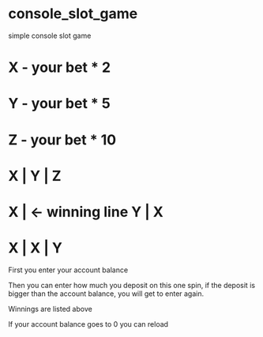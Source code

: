 # console_slot_game
simple console slot game

# X - your bet * 2
# Y - your bet * 5
# Z - your bet * 10

# X |                   Y |     Z
# X | <- winning line   Y |     X
# X |                   X |     Y

First you enter your account balance

Then you can enter how much you deposit on this one spin, if the deposit is bigger than the account balance, you will get to enter again.

Winnings are listed above

If your account balance goes to 0 you can reload